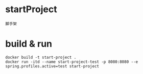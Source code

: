 # startProject
    脚手架
# build & run
    docker build -t start-project .
    docker run -itd --name start-project-test -p 8080:8080 --e spring.profiles.active=test start-project